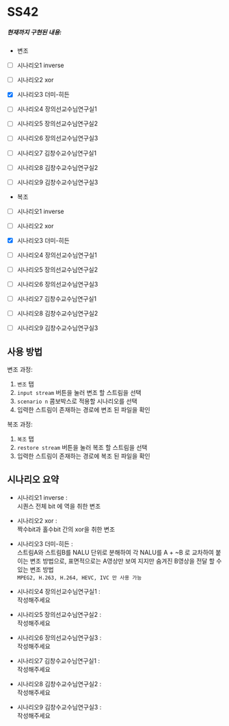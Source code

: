 # SS42
##### 현재까지 구현된 내용:
- 변조
- [ ] 시나리오1   inverse     
- [ ] 시나리오2   xor   
- [x] 시나리오3   더미-히든  
- [ ] 시나리오4   장의선교수님연구실1      
- [ ] 시나리오5   장의선교수님연구실2     
- [ ] 시나리오6   장의선교수님연구실3      
- [ ] 시나리오7   김창수교수님연구실1 
- [ ] 시나리오8   김창수교수님연구실2 
- [ ] 시나리오9   김창수교수님연구실3 


- 복조
- [ ] 시나리오1   inverse
- [ ] 시나리오2   xor   
- [x] 시나리오3   더미-히든  
- [ ] 시나리오4   장의선교수님연구실1      
- [ ] 시나리오5   장의선교수님연구실2     
- [ ] 시나리오6   장의선교수님연구실3      
- [ ] 시나리오7   김창수교수님연구실1 
- [ ] 시나리오8   김창수교수님연구실2 
- [ ] 시나리오9   김창수교수님연구실3 


## 사용 방법
변조 과정:
1. `변조` 탭
2. `input stream` 버튼을 눌러 변조 할 스트림을 선택
3. `scenario n` 콤보박스로 적용할 시나리오를 선택
4. 입력한 스트림이 존재하는 경로에 변조 된 파일을 확인

복조 과정:
1. `복조` 탭
2. `restore stream` 버튼을 눌러 복조 할 스트림을 선택
3. 입력한 스트림이 존재하는 경로에 복조 된 파일을 확인
    

## 시나리오 요약

- 시나리오1   inverse  :  
시퀀스 전체 bit 에 역을 취한 변조


- 시나리오2   xor   :  
짝수bit과 홀수bit 간의 xor을 취한 변조


- 시나리오3   더미-히든  :  
스트림A와 스트림B를 NALU 단위로 분해하여 각 NALU를 A + ~B 로 교차하여 붙이는 변조 방법으로, 표면적으로는 A영상만 보여 지지만 숨겨진 B영상을 전달 할 수 있는 변조 방법  
`MPEG2, H.263, H.264, HEVC, IVC 만 사용 가능`


- 시나리오4   장의선교수님연구실1 :      
작성해주세요

- 시나리오5   장의선교수님연구실2 :    
작성해주세요

- 시나리오6   장의선교수님연구실3 :     
작성해주세요

- 시나리오7   김창수교수님연구실1 :  
작성해주세요

- 시나리오8   김창수교수님연구실2 :  
작성해주세요

- 시나리오9   김창수교수님연구실3 :  
작성해주세요
